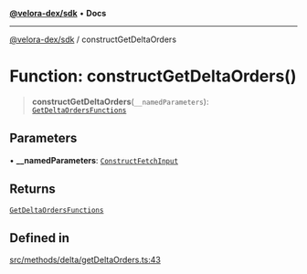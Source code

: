 [**@velora-dex/sdk**](../README.md) • **Docs**

***

[@velora-dex/sdk](../globals.md) / constructGetDeltaOrders

# Function: constructGetDeltaOrders()

> **constructGetDeltaOrders**(`__namedParameters`): [`GetDeltaOrdersFunctions`](../type-aliases/GetDeltaOrdersFunctions.md)

## Parameters

• **\_\_namedParameters**: [`ConstructFetchInput`](../interfaces/ConstructFetchInput.md)

## Returns

[`GetDeltaOrdersFunctions`](../type-aliases/GetDeltaOrdersFunctions.md)

## Defined in

[src/methods/delta/getDeltaOrders.ts:43](https://github.com/VeloraDEX/paraswap-sdk/blob/feat/velora/src/methods/delta/getDeltaOrders.ts#L43)
